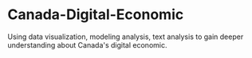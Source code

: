 # Canada-Digital-Economic
 Using data visualization, modeling analysis, text analysis to gain deeper understanding about Canada's digital economic.
